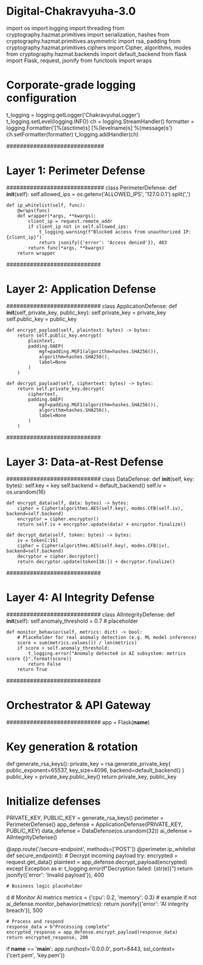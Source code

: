 # Digital-Chakravyuha-3.0
import os
import logging
import threading
from cryptography.hazmat.primitives import serialization, hashes
from cryptography.hazmat.primitives.asymmetric import rsa, padding
from cryptography.hazmat.primitives.ciphers import Cipher, algorithms, modes
from cryptography.hazmat.backends import default_backend
from flask import Flask, request, jsonify
from functools import wraps

# Corporate-grade logging configuration
t_logging = logging.getLogger('ChakravyuhaLogger')
t_logging.setLevel(logging.INFO)
ch = logging.StreamHandler()
formatter = logging.Formatter('[%(asctime)s] [%(levelname)s] %(message)s')
ch.setFormatter(formatter)
t_logging.addHandler(ch)

#############################
# Layer 1: Perimeter Defense #
#############################
class PerimeterDefense:
    def __init__(self):
        self.allowed_ips = os.getenv('ALLOWED_IPS', '127.0.0.1').split(',')

    def ip_whitelist(self, func):
        @wraps(func)
        def wrapper(*args, **kwargs):
            client_ip = request.remote_addr
            if client_ip not in self.allowed_ips:
                t_logging.warning(f"Blocked access from unauthorized IP: {client_ip}")
                return jsonify({'error': 'Access denied'}), 403
            return func(*args, **kwargs)
        return wrapper

############################
# Layer 2: Application Defense #
############################
class ApplicationDefense:
    def __init__(self, private_key, public_key):
        self.private_key = private_key
        self.public_key = public_key

    def encrypt_payload(self, plaintext: bytes) -> bytes:
        return self.public_key.encrypt(
            plaintext,
            padding.OAEP(
                mgf=padding.MGF1(algorithm=hashes.SHA256()),
                algorithm=hashes.SHA256(),
                label=None
            )
        )

    def decrypt_payload(self, ciphertext: bytes) -> bytes:
        return self.private_key.decrypt(
            ciphertext,
            padding.OAEP(
                mgf=padding.MGF1(algorithm=hashes.SHA256()),
                algorithm=hashes.SHA256(),
                label=None
            )
        )

############################
# Layer 3: Data-at-Rest Defense #
############################
class DataDefense:
    def __init__(self, key: bytes):
        self.key = key
        self.backend = default_backend()
        self.iv = os.urandom(16)

    def encrypt_data(self, data: bytes) -> bytes:
        cipher = Cipher(algorithms.AES(self.key), modes.CFB(self.iv), backend=self.backend)
        encryptor = cipher.encryptor()
        return self.iv + encryptor.update(data) + encryptor.finalize()

    def decrypt_data(self, token: bytes) -> bytes:
        iv = token[:16]
        cipher = Cipher(algorithms.AES(self.key), modes.CFB(iv), backend=self.backend)
        decryptor = cipher.decryptor()
        return decryptor.update(token[16:]) + decryptor.finalize()

############################
# Layer 4: AI Integrity Defense #
############################
class AIIntegrityDefense:
    def __init__(self):
        self.anomaly_threshold = 0.7  # placeholder

    def monitor_behavior(self, metrics: dict) -> bool:
        # Placeholder for real anomaly detection (e.g. ML model inference)
        score = sum(metrics.values()) / len(metrics)
        if score > self.anomaly_threshold:
            t_logging.error("Anomaly detected in AI subsystem: metrics score {}".format(score))
            return False
        return True

############################
# Orchestrator & API Gateway #
############################
app = Flask(__name__)

# Key generation & rotation
def generate_rsa_keys():
    private_key = rsa.generate_private_key(
        public_exponent=65537,
        key_size=4096,
        backend=default_backend()
    )
    public_key = private_key.public_key()
    return private_key, public_key

# Initialize defenses
PRIVATE_KEY, PUBLIC_KEY = generate_rsa_keys()
perimeter = PerimeterDefense()
app_defense = ApplicationDefense(PRIVATE_KEY, PUBLIC_KEY)
data_defense = DataDefense(os.urandom(32))
ai_defense = AIIntegrityDefense()

@app.route('/secure-endpoint', methods=['POST'])
@perimeter.ip_whitelist
def secure_endpoint():
    # Decrypt incoming payload
    try:
        encrypted = request.get_data()
        plaintext = app_defense.decrypt_payload(encrypted)
    except Exception as e:
        t_logging.error(f"Decryption failed: {str(e)}")
        return jsonify({'error': 'Invalid payload'}), 400

    # Business logic placeholder
d
    # Monitor AI metrics
    metrics = {'cpu': 0.2, 'memory': 0.3}  # example
    if not ai_defense.monitor_behavior(metrics):
        return jsonify({'error': 'AI integrity breach'}), 500

    # Process and respond
    response_data = b"Processing complete"
    encrypted_response = app_defense.encrypt_payload(response_data)
    return encrypted_response, 200

if __name__ == '__main__':
    app.run(host='0.0.0.0', port=8443, ssl_context=('cert.pem', 'key.pem'))
